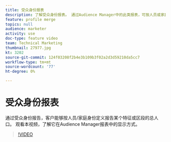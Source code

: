 ```yaml
---
title: 受众身份报表
description: 了解受众身份报表。 通过Audience Manager中的此类报表，可按人员或家庭标识定义报告某个特征或区段的总人口。
feature: profile merge
topics: null
audience: marketer
activity: use
doc-type: feature video
team: Technical Marketing
thumbnail: 27977.jpg
kt: 3202
source-git-commit: 124f03208f2b4e3b109b3f02a2d3d59210da5cc7
workflow-type: tm+mt
source-wordcount: '77'
ht-degree: 0%

---
```



# 受众身份报表

通过受众身份报告，客户能够按人员/家庭身份定义报告某个特征或区段的总人口。 观看本视频，了解它在Audience Manager报表中的显示方式。

>[!VIDEO](https://video.tv.adobe.com/v/32078/?quality=12&captions=chi_hans)
